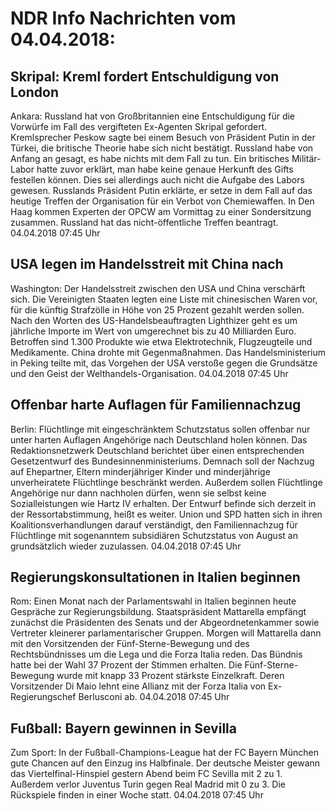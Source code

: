 # NDR Info Nachrichten vom 04.04.2018:


## Skripal: Kreml fordert Entschuldigung von London
Ankara:        Russland hat von Großbritannien eine Entschuldigung für die Vorwürfe im Fall des vergifteten Ex-Agenten Skripal gefordert. Kremlsprecher Peskow sagte bei einem Besuch von Präsident Putin in der Türkei, die britische Theorie habe sich nicht bestätigt. Russland habe von Anfang an gesagt, es habe nichts mit dem Fall zu tun. Ein britisches Militär-Labor hatte zuvor erklärt, man habe keine genaue Herkunft des Gifts festellen können. Dies sei allerdings auch nicht die Aufgabe des Labors gewesen. Russlands Präsident Putin erklärte, er setze in dem Fall auf das heutige Treffen der Organisation für ein Verbot von Chemiewaffen. In Den Haag kommen Experten der OPCW am Vormittag zu einer Sondersitzung zusammen. Russland hat das nicht-öffentliche Treffen beantragt. 04.04.2018 07:45 Uhr 

## USA legen im Handelsstreit mit China nach
Washington: Der Handelsstreit zwischen den USA und China verschärft sich. Die Vereinigten Staaten legten eine Liste mit chinesischen Waren vor, für die künftig Strafzölle in Höhe von 25 Prozent gezahlt werden sollen. Nach den Worten des US-Handelsbeauftragten Lighthizer geht es um jährliche Importe im Wert von umgerechnet bis zu 40 Milliarden Euro. Betroffen sind 1.300 Produkte wie etwa Elektrotechnik, Flugzeugteile und Medikamente. China drohte mit Gegenmaßnahmen. Das Handelsministerium in Peking teilte mit, das Vorgehen der USA verstoße gegen die Grundsätze und den Geist der Welthandels-Organisation. 04.04.2018 07:45 Uhr 

## Offenbar harte Auflagen für Familiennachzug
Berlin:	Flüchtlinge mit eingeschränktem Schutzstatus sollen offenbar nur unter harten Auflagen Angehörige nach Deutschland holen können. Das Redaktionsnetzwerk Deutschland berichtet über einen entsprechenden Gesetzentwurf des Bundesinnenministeriums. Demnach soll der Nachzug auf Ehepartner, Eltern minderjähriger Kinder und minderjährige unverheiratete Flüchtlinge beschränkt werden. Außerdem sollen Flüchtlinge Angehörige nur dann nachholen dürfen, wenn sie selbst keine Sozialleistungen wie Hartz IV erhalten. Der Entwurf befinde sich derzeit in der Ressortabstimmung, heißt es weiter. Union und SPD hatten sich in ihren Koalitionsverhandlungen darauf verständigt, den Familiennachzug für Flüchtlinge mit sogenanntem subsidiären Schutzstatus von August an grundsätzlich wieder zuzulassen. 04.04.2018 07:45 Uhr 

## Regierungskonsultationen in Italien beginnen
Rom: 	Einen Monat nach der Parlamentswahl in Italien beginnen heute Gespräche zur Regierungsbildung. Staatspräsident Mattarella empfängt zunächst die Präsidenten des Senats und der Abgeordnetenkammer sowie Vertreter kleinerer parlamentarischer Gruppen. Morgen will Mattarella dann mit den Vorsitzenden der Fünf-Sterne-Bewegung und des Rechtsbündnisses um die Lega und die Forza Italia reden. Das Bündnis hatte bei der Wahl 37 Prozent der Stimmen erhalten. Die Fünf-Sterne-Bewegung wurde mit knapp 33 Prozent stärkste Einzelkraft. Deren Vorsitzender Di Maio lehnt eine Allianz mit der Forza Italia von Ex-Regierungschef Berlusconi ab. 04.04.2018 07:45 Uhr 

## Fußball: Bayern gewinnen in Sevilla
Zum Sport: In der Fußball-Champions-League hat der FC Bayern München gute Chancen auf den Einzug ins Halbfinale. Der deutsche Meister gewann das Viertelfinal-Hinspiel gestern Abend beim FC Sevilla mit 2 zu 1. Außerdem verlor Juventus Turin gegen Real Madrid mit 0 zu 3. Die Rückspiele finden in einer Woche statt. 04.04.2018 07:45 Uhr 
